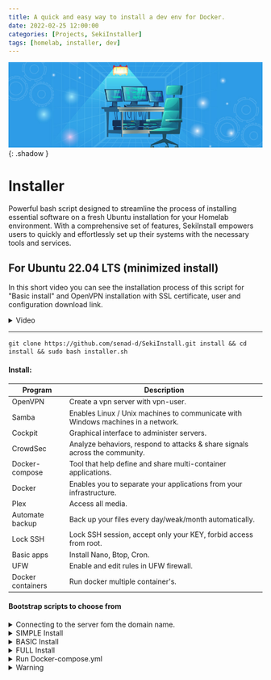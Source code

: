 ```yaml
---
title: A quick and easy way to install a dev env for Docker.
date: 2022-02-25 12:00:00
categories: [Projects, SekiInstaller]
tags: [homelab, installer, dev]
---
```

<script defer data-domain="senad-d.github.io" src="https://plus.seki.ink/js/script.js"></script>
![](https://github.com/senad-d/senad-d.github.io/blob/main/_media/images/homelab-banner.jpeg?raw=true){: .shadow }

# Installer

Powerful bash script designed to streamline the process of installing essential software on a fresh Ubuntu installation for your Homelab environment. With a comprehensive set of features, SekiInstall empowers users to quickly and effortlessly set up their systems with the necessary tools and services.

## For Ubuntu 22.04 LTS (minimized install)

In this short video you can see the installation process of this script for "Basic install" and OpenVPN installation with SSL certificate, user and configuration download link.


<details><summary> Video </summary>

<div style="max-width: 100%; max-height: auto;">
  <video controls style="width: 100%; height: auto;">
    <source src="https://user-images.githubusercontent.com/96924112/181740725-fa98c0fc-8bf5-4bef-994c-c06c902b84a8.mp4" type="video/mp4">
    Your browser does not support the video tag.
  </video>
</div>

</details>

---

```shell
git clone https://github.com/senad-d/SekiInstall.git install && cd install && sudo bash installer.sh
```

#### Install: 

| Program | Description |
| --- | --- |
| OpenVPN | Create a vpn server with vpn-user. |
| Samba | Enables Linux / Unix machines to communicate with Windows machines in a network. |
| Cockpit | Graphical interface to administer servers. |
| CrowdSec | Analyze behaviors, respond to attacks & share signals across the community. |
| Docker-compose | Tool that help define and share multi-container applications. |
| Docker | Enables you to separate your applications from your infrastructure. |
| Plex | Access all media. |
| Automate backup | Back up your files every day/weak/month automatically. |
| Lock SSH | Lock SSH session, accept only your KEY, forbid access from root. |
| Basic apps | Install Nano, Btop, Cron. |
| UFW | Enable and edit rules in UFW firewall. |
| Docker containers | Run docker multiple container's. |

#### Bootstrap scripts to choose from

<details><summary>Connecting to the server fom the domain name.</summary>
<p>

To be able to connect to yor home you need to do additional steps.
<br>
  - In the router you need to port forward ports 80, 443 and 22 (or use DMZ).
<br>
  - Buy domain name (I use namecheap.com).
<br>
  - Create account and connect your domain name to cloudflare.com for more security.
<br>
  - Configure NginxProxyMenager to point po the specific services and add a free SSL certificate.

</p>
</details>

<details><summary>SIMPLE Install</summary>
<p>

Create environment for docker containers.

  - Nano
<br>
  - Btop
<br>
  - Cron
<br>
  - Docker

</p>
</details>


<details><summary>BASIC Install</summary>
<p>

Create environment for docker containers with basic protection and monitoring.

  - Nano
<br>
  - Btop
<br>
  - Cron
<br>
  - Docker
<br>
  - Crowdsec
<br>
  - Cockpit
<br>
  - UFW

</p>
</details>


<details><summary>FULL Install</summary>
<p>

Create environment for docker containers with file sharing, media sharing, basic protection and monitoring.

  - Nano
<br>
  - Btop
<br>
  - Cron
<br>
  - Docker
<br>
  - Crowdsec
<br>
  - Cockpit
<br>
  - UFW
<br>
  - Samba
<br>
  - Plex

</p>
</details>

<details><summary>Run Docker-compose.yml</summary>
<p>

Run Docker images. (Start with Basic or Full install first.)
  <br>
  - Portainer
  <br>
  - Nginx
  <br>
  - Homer
  <br>
  - Grafana
  <br>
  - Prometheus
  <br>
  - Speedtest
  <br>
  - Qbittorrent
  <br>
  - Jackett
  <br>
  - Radarr
  <br>
  - Sonarr
  <br>
  - Filebrowser
  <br>
  - VSCode
  <br>
  - Matomo
  <br>
  - Wireguard
  <br>
  - MariaDB
  <br>
  - Node_exporter
  <br>
  - Cadvisor
  <br>
  - Cloudflare-ddns
  <br>
  - Watchtower

</p>
</details>

<details><summary>Warning</summary>
<p>

⚠️ Please beware that products can change over time.

I do my best to keep up with the latest changes and releases, but please understand that this won’t always be the case.

</p>
</details>